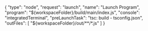 {
      "type": "node",
      "request": "launch",
      "name": "Launch Program",
      "program": "${workspaceFolder}/build/main/index.js",
      "console": "integratedTerminal",
      "preLaunchTask": "tsc: build - tsconfig.json",
      "outFiles": [
        "${workspaceFolder}/out/**/*.js"
      ]
}
